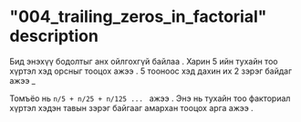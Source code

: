 # "004_trailing_zeros_in_factorial" description

Бид энэхүү бодолтыг анх ойлгохгүй байлаа . Харин 5 ийн тухайн тоо хүртэл хэд орсныг тооцох ажээ .
5 тооноос хэд дахин их 2 зэрэг байдаг ажээ \_

Томъёо нь
`n/5 + n/25 + n/125 ... `
ажээ . Энэ нь тухайн тоо факториал хүртэл хэдэн тавын зэрэг байгааг амархан тооцох арга ажээ .
